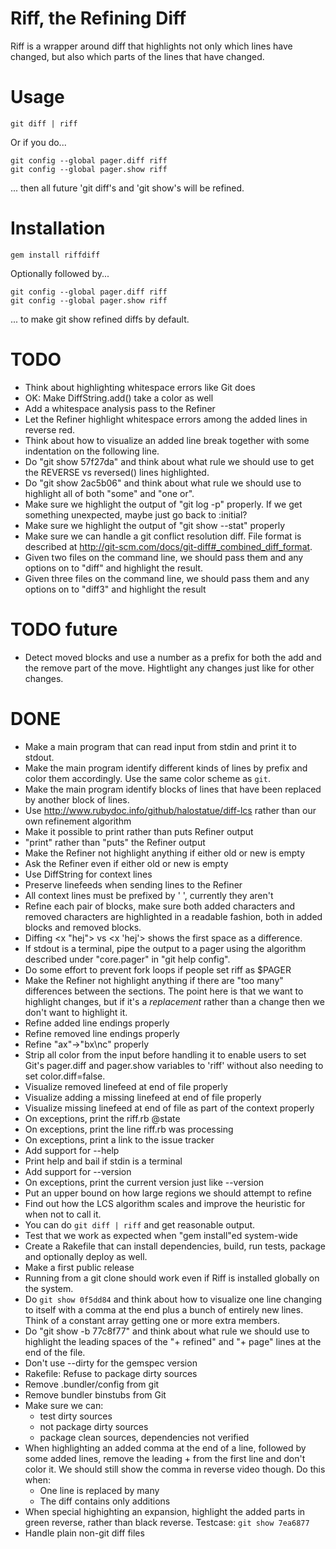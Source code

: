 # Riff, the Refining Diff
Riff is a wrapper around diff that highlights not only which lines
have changed, but also which parts of the lines that have changed.

# Usage
    git diff | riff

Or if you do...

    git config --global pager.diff riff
    git config --global pager.show riff

... then all future 'git diff's and 'git show's will be refined.

# Installation
    gem install riffdiff

Optionally followed by...

    git config --global pager.diff riff
    git config --global pager.show riff

... to make git show refined diffs by default.

# TODO
* Think about highlighting whitespace errors like Git does
 * OK: Make DiffString.add() take a color as well
 * Add a whitespace analysis pass to the Refiner
 * Let the Refiner highlight whitespace errors among the added lines in reverse
 red.
* Think about how to visualize an added line break together with some
indentation on the following line.
* Do "git show 57f27da" and think about what rule we should use to get
the REVERSE vs reversed() lines highlighted.
* Do "git show 2ac5b06" and think about what rule we should use to
highlight all of both "some" and "one or".
* Make sure we highlight the output of "git log -p" properly. If we
get something unexpected, maybe just go back to :initial?
* Make sure we highlight the output of "git show --stat" properly
* Make sure we can handle a git conflict
  resolution diff. File format is described at
  http://git-scm.com/docs/git-diff#_combined_diff_format.
* Given two files on the command line, we should pass them and any
options on to "diff" and highlight the result.
* Given three files on the command line, we should pass them and any
options on to "diff3" and highlight the result

# TODO future
* Detect moved blocks and use a number as a prefix for both the add
  and the remove part of the move. Hightlight any changes just like
  for other changes.

# DONE
* Make a main program that can read input from stdin and print it to
stdout.
* Make the main program identify different kinds of lines by prefix
and color them accordingly. Use the same color scheme as `git`.
* Make the main program identify blocks of lines that have been
replaced by another block of lines.
* Use http://www.rubydoc.info/github/halostatue/diff-lcs rather
than our own refinement algorithm
* Make it possible to print rather than puts Refiner output
* "print" rather than "puts" the Refiner output
* Make the Refiner not highlight anything if either old or new is
empty
* Ask the Refiner even if either old or new is empty
* Use DiffString for context lines
* Preserve linefeeds when sending lines to the Refiner
* All context lines must be prefixed by ' ', currently they aren't
* Refine each pair of blocks, make sure both added characters and
  removed characters are highlighted in a readable fashion, both in
  added blocks and removed blocks.
* Diffing <x "hej"> vs <x 'hej'> shows the first space as a
difference.
* If stdout is a terminal, pipe the output to a pager using the
algorithm described under "core.pager" in "git help config".
* Do some effort to prevent fork loops if people set riff as $PAGER
* Make the Refiner not highlight anything if there are "too many"
differences between the sections. The point here is that we want to
highlight changes, but if it's a *replacement* rather than a change
then we don't want to highlight it.
* Refine added line endings properly
* Refine removed line endings properly
* Refine "ax"->"bx\nc" properly
* Strip all color from the input before handling it to enable users to
  set Git's pager.diff and pager.show variables to 'riff' without also
  needing to set color.diff=false.
* Visualize removed linefeed at end of file properly
* Visualize adding a missing linefeed at end of file properly
* Visualize missing linefeed at end of file as part of the context
properly
* On exceptions, print the riff.rb @state
* On exceptions, print the line riff.rb was processing
* On exceptions, print a link to the issue tracker
* Add support for --help
* Print help and bail if stdin is a terminal
* Add support for --version
* On exceptions, print the current version just like --version
* Put an upper bound on how large regions we should attempt to refine
* Find out how the LCS algorithm scales and improve the heuristic for
  when not to call it.
* You can do `git diff | riff` and get reasonable output.
* Test that we work as expected when "gem install"ed system-wide
* Create a Rakefile that can install dependencies, build, run tests, package and
optionally deploy as well.
* Make a first public release
* Running from a git clone should work even if Riff is installed
globally on the system.
* Do `git show 0f5dd84` and think about how to visualize one line
  changing to itself with a comma at the end plus a bunch of entirely
  new lines. Think of a constant array getting one or more extra
  members.
* Do "git show -b 77c8f77" and think about what rule we should use to
  highlight the leading spaces of the "+  refined" and "+  page" lines
  at the end of the file.
* Don't use --dirty for the gemspec version
* Rakefile: Refuse to package dirty sources
* Remove .bundler/config from git
* Remove bundler binstubs from Git
* Make sure we can:
  * test dirty sources
  * not package dirty sources
  * package clean sources, dependencies not verified
* When highlighting an added comma at the end of a line, followed by some added
  lines, remove the leading + from the first line and don't color it. We should
  still show the comma in reverse video though. Do this when:
    * One line is replaced by many
    * The diff contains only additions
* When special highighting an expansion, highlight the added parts in green
reverse, rather than black reverse. Testcase: `git show 7ea6877`
* Handle plain non-git diff files

